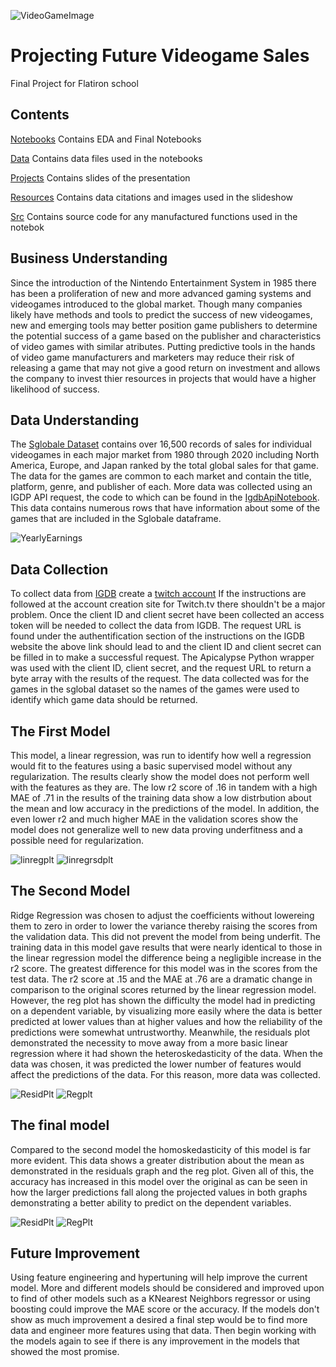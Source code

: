 ![VideoGameImage](https://github.com/RCKettel/CapstoneProject/blob/main/Resources/Images/video-game-controllers.jpg)

# Projecting Future Videogame Sales
Final Project for Flatiron school

## Contents

[Notebooks](https://github.com/RCKettel/CapstoneProject/tree/main/Notebooks)
Contains EDA and Final Notebooks

[Data](https://github.com/RCKettel/CapstoneProject/tree/main/Data)
Contains data files used in the notebooks

[Projects](https://github.com/RCKettel/CapstoneProject/tree/main/Projects)
Contains slides of the presentation 

[Resources](https://github.com/RCKettel/CapstoneProject/tree/main/Resources)
Contains data citations and images used in the slideshow

[Src](https://github.com/RCKettel/CapstoneProject/tree/main/Src)
Contains source code for any manufactured functions used in the notebok

## Business Understanding
Since the introduction of the Nintendo Entertainment System in 1985 there has been a proliferation of new and more advanced gaming systems and videogames introduced to the global market. Though many companies likely have methods and tools to predict the success of new videogames, new and emerging tools may better position game publishers to determine the potential success of a game based on the publisher and characteristics of video games with similar atributes. Putting predictive tools in the hands of video game manufacturers and marketers may reduce their risk of releasing a game that may not give a good return on investment and allows the company to invest thier resources in projects that would have a higher likelihood of success.

## Data Understanding
The [Sglobale Dataset](https://data.world/julienf/video-games-global-sales-in-volume-1983-2017) contains over 16,500 records of sales for individual videogames in each major market from 1980 through 2020 including North America, Europe, and Japan ranked by the total global sales for that game.  The data for the games are common to each market and contain the title, platform, genre, and publisher of each.  More data was collected using an IGDP API request, the code to which can be found in the [IgdbApiNotebook](https://github.com/RCKettel/CapstoneProject/blob/main/Notebooks/IgdbApiNotebook.ipynb).  This data contains numerous rows that have information about some of the games that are included in the Sglobale dataframe.

![YearlyEarnings](https://github.com/RCKettel/CapstoneProject/blob/main/Resources/Images/GameSalesYear.png)

## Data Collection
To collect data from [IGDB](https://api-docs.igdb.com/#about) create a [twitch account](https://dev.twitch.tv/login) If the instructions are followed at the account creation site for Twitch.tv there shouldn't be a major problem.  Once the client ID and client secret have been collected an access token will be needed to collect the data from IGDB. The request URL is found under the authentification section of the instructions on the IGDB website the above link should lead to and the client ID and client secret can be filled in to make a successful request.  The Apicalypse Python wrapper was used with the client ID, client secret, and the request URL to return a byte array with the results of the request. The data collected was for the games in the sglobal dataset so the names of the games were used to identify which game data should be returned.

## The First Model
This model, a linear regression, was run to identify how well a regression would fit to the features using a basic supervised model without any regularization. The results clearly show the model does not perform well with the features as they are. The low r2 score of .16 in tandem with a high MAE of .71 in the results of the training data show a low distrbution about the mean and low accuracy in the predictions of the model. In addition, the even lower r2 and much higher MAE in the validation scores show the model does not generalize well to new data proving underfitness and a possible need for regularization.

![linregplt](https://github.com/RCKettel/CapstoneProject/blob/main/Resources/Images/LinRgRegPlt.png)
![linregrsdplt](https://github.com/RCKettel/CapstoneProject/blob/main/Resources/Images/LinRgRsdPlt.png)

## The Second Model
Ridge Regression was chosen to adjust the coefficients without lowereing them to zero in order to lower the variance thereby raising the scores from the validation data.  This did not prevent the model from being underfit. The training data in this model gave results that were nearly identical to those in the linear regression model the difference being a negligible increase in the r2 score.  The greatest difference for this model was in the scores from the test data.  The r2 score at .15 and the MAE at .76 are a dramatic change in comparison to the original scores returned by the linear regression model. However, the reg plot has shown the difficulty the model had in predicting on a dependent variable, by visualizing more easily where the data is better predicted at lower values than at higher values and how the reliability of the predictions were somewhat untrustworthy. Meanwhile, the residuals plot demonstrated the necessity to move away from a more basic linear regression where it had shown the heteroskedasticity of the data.  When the data was chosen, it was predicted the lower number of features would affect the predictions of the data.  For this reason, more data was collected.

![ResidPlt](https://github.com/RCKettel/CapstoneProject/blob/main/Resources/Images/ResidualsofSecondModel.png)
![Regplt](https://github.com/RCKettel/CapstoneProject/blob/main/Resources/Images/ActVsProjSlsscndMod.png)

## The final model
Compared to the second model the homoskedasticity of this model is far more evident. This data shows a greater distribution about the mean as demonstrated in the residuals graph and the reg plot. Given all of this, the accuracy has increased in this model over the original as can be seen in how the larger predictions fall along the projected values in both graphs demonstrating a better ability to predict on the dependent variables.

![ResidPlt](https://github.com/RCKettel/CapstoneProject/blob/main/Resources/Images/BstRsdls.png)
![RegPlt](https://github.com/RCKettel/CapstoneProject/blob/main/Resources/Images/BstPrjSls.png)

## Future Improvement
Using feature engineering and hypertuning will help improve the current model.  More and different models should be considered and improved upon to find of other models such as a KNearest Neighbors regressor or using boosting could improve the MAE score or the accuracy.  If the models don't show as much improvement a desired a final step would be to find more data and engineer more features using that data. Then begin working with the models again to see if there is any improvement in the models that showed the most promise.
